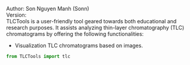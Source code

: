 Author: Son Nguyen Manh (Sonn) \
Version: \
TLCTools is a user-friendly tool geared towards both educational and research purposes. It assists analyzing thin-layer chromatography (TLC) chromatograms by offering the following functionalities:
* Visualization TLC chromatograms based on images.


```python
from TLCTools import tlc
```

